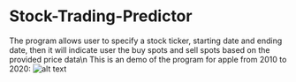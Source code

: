 # Stock-Trading-Predictor
The program allows user to specify a stock ticker, starting date and ending date, then it will indicate user the buy spots and sell spots based on the provided price data\n
This is an demo of the program for apple from 2010 to 2020:
![alt text](https://github.com/martinx0520/Stock-Trading-Predictor/raw/main/stockdemo.png)
